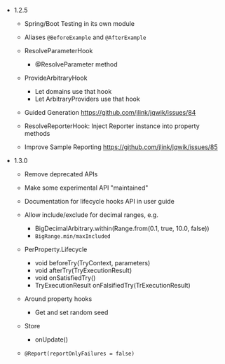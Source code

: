 - 1.2.5

    - Spring/Boot Testing in its own module
    
    - Aliases `@BeforeExample` and `@AfterExample`
    
    - ResolveParameterHook
        - @ResolveParameter method

    - ProvideArbitraryHook
        - Let domains use that hook
        - Let ArbitraryProviders use that hook
    
    - Guided Generation
      https://github.com/jlink/jqwik/issues/84
      
    - ResolveReporterHook: Inject Reporter instance into property methods
    
    - Improve Sample Reporting
      https://github.com/jlink/jqwik/issues/85

- 1.3.0

    - Remove deprecated APIs
    
    - Make some experimental API "maintained"

    - Documentation for lifecycle hooks API in user guide

    - Allow include/exclude for decimal ranges, e.g.
      - BigDecimalArbitrary.within(Range.from(0.1, true, 10.0, false))
      - `BigRange.min/maxIncluded`
    
    - PerProperty.Lifecycle
        - void beforeTry(TryContext, parameters)
        - void afterTry(TryExecutionResult)
        - void onSatisfiedTry()
        - TryExecutionResult onFalsifiedTry(TrExecutionResult)

    - Around property hooks
        - Get and set random seed

    - Store
        - onUpdate()
    
    - `@Report(reportOnlyFailures = false)`

